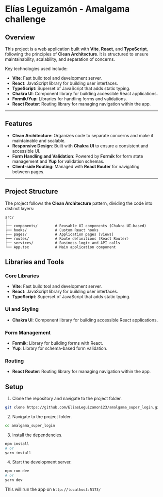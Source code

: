 # Elías Leguizamón - Amalgama challenge

## Overview

This project is a web application built with **Vite**, **React**, and **TypeScript**, following the principles of **Clean Architecture**. It is structured to ensure maintainability, scalability, and separation of concerns. 

Key technologies used include:

- **Vite**: Fast build tool and development server.
- **React**: JavaScript library for building user interfaces.
- **TypeScript**: Superset of JavaScript that adds static typing.
- **Chakra UI**: Component library for building accessible React applications.
- **Formik/Yup**: Libraries for handling forms and validations.
- **React Router**: Routing library for managing navigation within the app.

---

## Features

- **Clean Architecture**: Organizes code to separate concerns and make it maintainable and scalable.
- **Responsive Design**: Built with **Chakra UI** to ensure a consistent and accessible UI.
- **Form Handling and Validation**: Powered by **Formik** for form state management and **Yup** for validation schemas.
- **Client-side Routing**: Managed with **React Router** for navigating between pages.

---

## Project Structure

The project follows the **Clean Architecture** pattern, dividing the code into distinct layers:

```plaintext
src/
│
├── components/        # Reusable UI components (Chakra UI-based)
├── hooks/             # Custom React hooks
├── pages/             # Application pages (views)
├── routes/            # Route definitions (React Router)
├── services/          # Business logic and API calls
└── App.tsx            # Main application component
```

## Libraries and Tools

### Core Libraries

- **Vite**: Fast build tool and development server.
- **React**: JavaScript library for building user interfaces.
- **TypeScript**: Superset of JavaScript that adds static typing.

### UI and Styling

- **Chakra UI**: Component library for building accessible React applications.

### Form Management

- **Formik**: Library for building forms with React.
- **Yup**: Library for schema-based form validation.

### Routing

- **React Router**: Routing library for managing navigation within the app.

## Setup

1. Clone the repository and navigate to the project folder.

```bash
git clone https://github.com/EliasLeguizamon123/amalgama_super_login.git
```

2. Navigate to the project folder.

```bash
cd amalgama_super_login
```

3. Install the dependencies.

```bash
npm install
# or 
yarn install
```

4. Start the development server.

```bash
npm run dev
# or
yarn dev
```

This will run the app on `http://localhost:5173/`